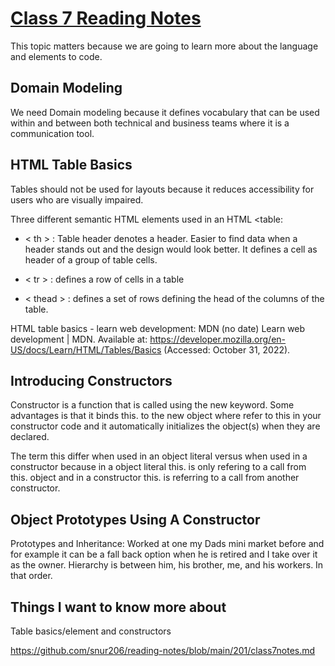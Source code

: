 # [Class 7 Reading Notes](https://github.com/snur206/reading-notes/blob/main/201/class7notes.md)

This topic matters because we are going to learn more about  the language and elements to code.

## Domain Modeling

We need Domain modeling because it defines vocabulary that can be used within and between both technical and business teams where it is a communication tool.


## HTML Table Basics

Tables should not be used for layouts because it reduces accessibility for users who are visually impaired.

Three different semantic HTML elements used in an HTML <table:
  
  - < th > : Table header denotes a header. Easier to find data when a header stands out and the design would look better. It defines a cell as header of a group of table cells.
  
  - < tr > : defines a row of cells in a table
  
  - < thead > : defines a set of rows defining the head of the columns of the table.
  
HTML table basics - learn web development: MDN (no date) Learn web development | MDN. Available at: https://developer.mozilla.org/en-US/docs/Learn/HTML/Tables/Basics (Accessed: October 31, 2022). 

## Introducing Constructors

Constructor is a function that is called using the new keyword. Some advantages is that it binds this. to the new object where refer to this in your constructor code and it automatically initializes the object(s) when they are declared.

The term this differ when used in an object literal versus when used in a constructor because in a object literal this. is only refering to a call from this. object and in a constructor this. is referring to a call from another constructor.

## Object Prototypes Using A Constructor

Prototypes and Inheritance: Worked at one my Dads mini market before and for example it can be a fall back option when he is retired and I take over it as the owner. Hierarchy is between him, his brother, me, and his workers. In that order.

## Things I want to know more about

Table basics/element and constructors

https://github.com/snur206/reading-notes/blob/main/201/class7notes.md 
